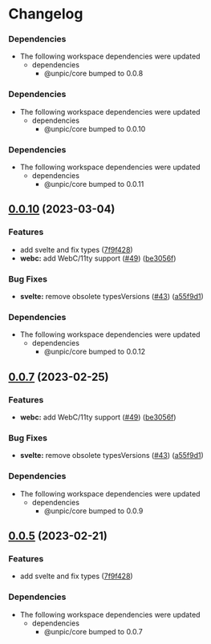 # Changelog

### Dependencies

* The following workspace dependencies were updated
  * dependencies
    * @unpic/core bumped to 0.0.8

### Dependencies

* The following workspace dependencies were updated
  * dependencies
    * @unpic/core bumped to 0.0.10

### Dependencies

* The following workspace dependencies were updated
  * dependencies
    * @unpic/core bumped to 0.0.11

## [0.0.10](https://github.com/LeanderG/unpic-img/compare/svelte-v0.0.9...svelte-v0.0.10) (2023-03-04)


### Features

* add svelte and fix types ([7f9f428](https://github.com/LeanderG/unpic-img/commit/7f9f428bd66226ea9a3ddefc8f5908b58c2bb7ac))
* **webc:** add WebC/11ty support ([#49](https://github.com/LeanderG/unpic-img/issues/49)) ([be3056f](https://github.com/LeanderG/unpic-img/commit/be3056fdf3e87b382fb86ade74b0d1d3247072bd))


### Bug Fixes

* **svelte:** remove obsolete typesVersions ([#43](https://github.com/LeanderG/unpic-img/issues/43)) ([a55f9d1](https://github.com/LeanderG/unpic-img/commit/a55f9d15a455989f0b28b40e55367f98e9a10f0e))


### Dependencies

* The following workspace dependencies were updated
  * dependencies
    * @unpic/core bumped to 0.0.12

## [0.0.7](https://github.com/ascorbic/unpic-img/compare/svelte-v0.0.6...svelte-v0.0.7) (2023-02-25)


### Features

* **webc:** add WebC/11ty support ([#49](https://github.com/ascorbic/unpic-img/issues/49)) ([be3056f](https://github.com/ascorbic/unpic-img/commit/be3056fdf3e87b382fb86ade74b0d1d3247072bd))


### Bug Fixes

* **svelte:** remove obsolete typesVersions ([#43](https://github.com/ascorbic/unpic-img/issues/43)) ([a55f9d1](https://github.com/ascorbic/unpic-img/commit/a55f9d15a455989f0b28b40e55367f98e9a10f0e))


### Dependencies

* The following workspace dependencies were updated
  * dependencies
    * @unpic/core bumped to 0.0.9

## [0.0.5](https://github.com/ascorbic/unpic-img/compare/svelte-v0.0.4...svelte-v0.0.5) (2023-02-21)


### Features

* add svelte and fix types ([7f9f428](https://github.com/ascorbic/unpic-img/commit/7f9f428bd66226ea9a3ddefc8f5908b58c2bb7ac))


### Dependencies

* The following workspace dependencies were updated
  * dependencies
    * @unpic/core bumped to 0.0.7

